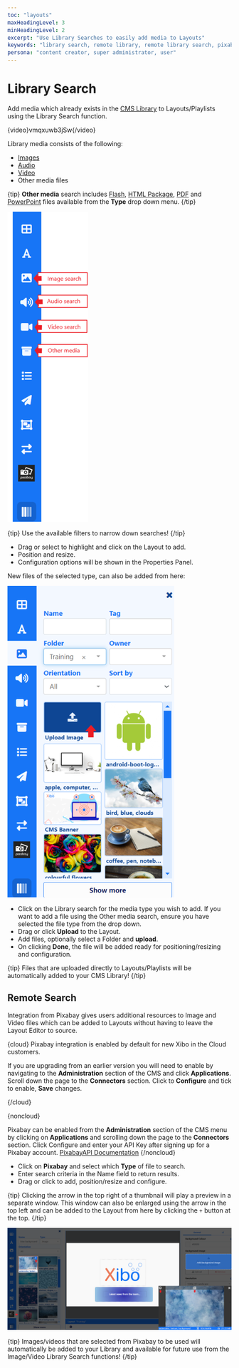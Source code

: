 ```yaml
---
toc: "layouts"
maxHeadingLevel: 3
minHeadingLevel: 2
excerpt: "Use Library Searches to easily add media to Layouts"
keywords: "library search, remote library, remote library search, pixabay, upload files"
persona: "content creator, super administrator, user"
---
```


# Library Search

Add media which already exists in the [CMS Library](media_library.html) to Layouts/Playlists using the Library Search function.

{video}vmqxuwb3jSw{/video}

Library media consists of the following:

- [Images](media_module_image.html)
- [Audio](media_module_audio.html)
- [Video](media_module_video.html)
- Other media files

{tip}
**Other media** search includes [Flash](media_module_flash.html), [HTML Package](media_module_htmlpackage), [PDF](media_module_pdf.html) and [PowerPoint](media_module_powerpoint.html#content-3-upload-a-prepared-ppt-file-windows-players-only) files available from the **Type** drop down menu.
{/tip}

![Library Search](img/v4_layouts_library_search.png)



{tip}
Use the available filters to narrow down searches!
{/tip}

- Drag or select to highlight and click on the Layout to add.
- Position and resize.
- Configuration options will be shown in the Properties Panel.

New files of the selected type, can also be added from here:

![Upload file to Layouts](img/v4_layouts_upload_file.png)

- Click on the Library search for the media type you wish to add. If you want to add a file using the Other media search, ensure you have selected the file type from the drop down.
- Drag or click **Upload** to the Layout.
- Add files, optionally select a Folder and **upload**.
- On clicking **Done**, the file will be added ready for positioning/resizing and configuration.

{tip}
Files that are uploaded directly to Layouts/Playlists will be automatically added to your CMS Library!
{/tip}

## Remote Search

Integration from Pixabay gives users additional resources to Image and Video files which can be added to Layouts without having to leave the Layout Editor to source.

{cloud}
Pixabay integration is enabled by default for new Xibo in the Cloud customers.

If you are upgrading from an earlier version you will need to enable by navigating to the **Administration** section of the CMS and click **Applications**. Scroll down the page to the **Connectors** section. Click to **Configure** and tick to enable, **Save** changes.

{/cloud}

{noncloud}

Pixabay can be enabled from the **Administration** section of the CMS menu by clicking on **Applications** and scrolling down the page to the **Connectors** section. Click Configure and enter your API Key after signing up for a Pixabay account. [PixabayAPI Documentation](https://pixabay.com/api/docs/)
{/noncloud}

- Click on **Pixabay** and select which **Type** of file to search.
- Enter search criteria in the Name field to return results.
- Drag or click to add, position/resize and configure.

{tip}
Clicking the arrow in the top right of a thumbnail will play a preview in a separate window. This window can also be enlarged using the arrow in the top left and can be added to the Layout from here by clicking the `+` button at the top.
{/tip}

![Pixabay Search](img/v4_layouts_remote_search.png)



{tip}
Images/videos that are selected from Pixabay to be used will automatically be added to your Library and available for future use from the Image/Video Library Search functions!
{/tip}
